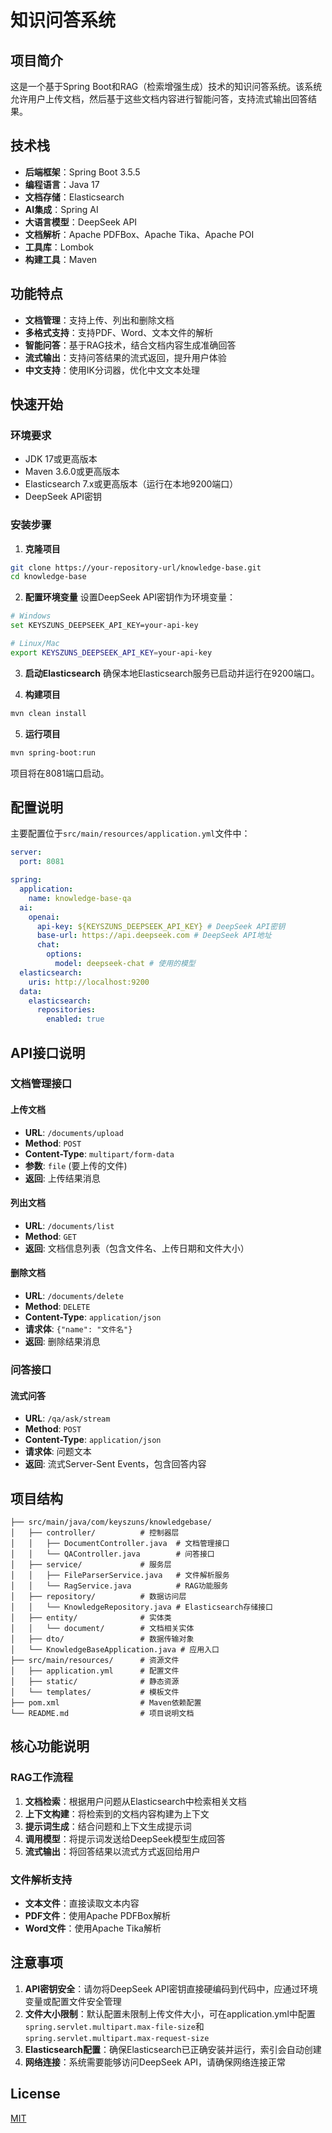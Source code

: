 # 知识问答系统

## 项目简介
这是一个基于Spring Boot和RAG（检索增强生成）技术的知识问答系统。该系统允许用户上传文档，然后基于这些文档内容进行智能问答，支持流式输出回答结果。

## 技术栈
- **后端框架**：Spring Boot 3.5.5
- **编程语言**：Java 17
- **文档存储**：Elasticsearch
- **AI集成**：Spring AI
- **大语言模型**：DeepSeek API
- **文档解析**：Apache PDFBox、Apache Tika、Apache POI
- **工具库**：Lombok
- **构建工具**：Maven

## 功能特点
- **文档管理**：支持上传、列出和删除文档
- **多格式支持**：支持PDF、Word、文本文件的解析
- **智能问答**：基于RAG技术，结合文档内容生成准确回答
- **流式输出**：支持问答结果的流式返回，提升用户体验
- **中文支持**：使用IK分词器，优化中文文本处理

## 快速开始

### 环境要求
- JDK 17或更高版本
- Maven 3.6.0或更高版本
- Elasticsearch 7.x或更高版本（运行在本地9200端口）
- DeepSeek API密钥

### 安装步骤
1. **克隆项目**
```bash
git clone https://your-repository-url/knowledge-base.git
cd knowledge-base
```

2. **配置环境变量**
   设置DeepSeek API密钥作为环境变量：
```bash
# Windows
set KEYSZUNS_DEEPSEEK_API_KEY=your-api-key

# Linux/Mac
export KEYSZUNS_DEEPSEEK_API_KEY=your-api-key
```

3. **启动Elasticsearch**
   确保本地Elasticsearch服务已启动并运行在9200端口。

4. **构建项目**
```bash
mvn clean install
```

5. **运行项目**
```bash
mvn spring-boot:run
```
项目将在8081端口启动。

## 配置说明
主要配置位于`src/main/resources/application.yml`文件中：

```yaml
server:
  port: 8081

spring:
  application:
    name: knowledge-base-qa
  ai:
    openai:
      api-key: ${KEYSZUNS_DEEPSEEK_API_KEY} # DeepSeek API密钥
      base-url: https://api.deepseek.com # DeepSeek API地址
      chat:
        options:
          model: deepseek-chat # 使用的模型
  elasticsearch:
    uris: http://localhost:9200
  data:
    elasticsearch:
      repositories:
        enabled: true
```

## API接口说明

### 文档管理接口

#### 上传文档
- **URL**: `/documents/upload`
- **Method**: `POST`
- **Content-Type**: `multipart/form-data`
- **参数**: `file` (要上传的文件)
- **返回**: 上传结果消息

#### 列出文档
- **URL**: `/documents/list`
- **Method**: `GET`
- **返回**: 文档信息列表（包含文件名、上传日期和文件大小）

#### 删除文档
- **URL**: `/documents/delete`
- **Method**: `DELETE`
- **Content-Type**: `application/json`
- **请求体**: `{"name": "文件名"}`
- **返回**: 删除结果消息

### 问答接口

#### 流式问答
- **URL**: `/qa/ask/stream`
- **Method**: `POST`
- **Content-Type**: `application/json`
- **请求体**: 问题文本
- **返回**: 流式Server-Sent Events，包含回答内容

## 项目结构
```
├── src/main/java/com/keyszuns/knowledgebase/
│   ├── controller/          # 控制器层
│   │   ├── DocumentController.java  # 文档管理接口
│   │   └── QAController.java        # 问答接口
│   ├── service/             # 服务层
│   │   ├── FileParserService.java   # 文件解析服务
│   │   └── RagService.java          # RAG功能服务
│   ├── repository/          # 数据访问层
│   │   └── KnowledgeRepository.java # Elasticsearch存储接口
│   ├── entity/              # 实体类
│   │   └── document/        # 文档相关实体
│   ├── dto/                 # 数据传输对象
│   └── KnowledgeBaseApplication.java # 应用入口
├── src/main/resources/      # 资源文件
│   ├── application.yml      # 配置文件
│   ├── static/              # 静态资源
│   └── templates/           # 模板文件
├── pom.xml                  # Maven依赖配置
└── README.md                # 项目说明文档
```

## 核心功能说明

### RAG工作流程
1. **文档检索**：根据用户问题从Elasticsearch中检索相关文档
2. **上下文构建**：将检索到的文档内容构建为上下文
3. **提示词生成**：结合问题和上下文生成提示词
4. **调用模型**：将提示词发送给DeepSeek模型生成回答
5. **流式输出**：将回答结果以流式方式返回给用户

### 文件解析支持
- **文本文件**：直接读取文本内容
- **PDF文件**：使用Apache PDFBox解析
- **Word文件**：使用Apache Tika解析

## 注意事项
1. **API密钥安全**：请勿将DeepSeek API密钥直接硬编码到代码中，应通过环境变量或配置文件安全管理
2. **文件大小限制**：默认配置未限制上传文件大小，可在application.yml中配置`spring.servlet.multipart.max-file-size`和`spring.servlet.multipart.max-request-size`
3. **Elasticsearch配置**：确保Elasticsearch已正确安装并运行，索引会自动创建
4. **网络连接**：系统需要能够访问DeepSeek API，请确保网络连接正常

## License
[MIT](LICENSE)